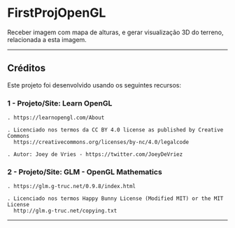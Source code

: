 # FirstProjOpenGL
Receber imagem com mapa de alturas, e gerar visualização 3D do terreno, relacionada a esta imagem.

--------------------------------------------------------------------------

## Créditos
Este projeto foi desenvolvido usando os seguintes recursos:

### 1 - Projeto/Site: Learn OpenGL

    . https://learnopengl.com/About
    
    . Licenciado nos termos da CC BY 4.0 license as published by Creative Commons
      https://creativecommons.org/licenses/by-nc/4.0/legalcode
    
    . Autor: Joey de Vries - https://twitter.com/JoeyDeVriez
    
    
### 2 - Projeto/Site: GLM - OpenGL Mathematics 

    . https://glm.g-truc.net/0.9.8/index.html
    
    . Licenciado nos termos Happy Bunny License (Modified MIT) or the MIT License
      http://glm.g-truc.net/copying.txt
    

--------------------------------------------------------------------------
